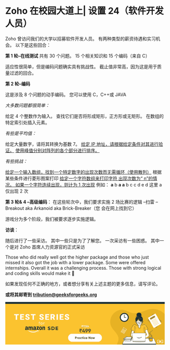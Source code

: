 # Zoho 在校园大道上| 设置 24（软件开发人员）

Zoho 曾访问我们的大学以招募软件开发人员。 有两种类型的薪资待遇和实习机会。
以下是这些回合：

**第 1 轮–在线测试**
共有 30 个问题。 15 个相关知识和 15 个编码（来自 C）

适应性很简单，但是编码问题确实具有挑战性。
截止值非常高，因为这是用于质量过滤的回合。

**第 2 轮–编码**

这是涉及 8 个问题的动手编码。
您可以使用 C，C++或 JAVA

*大多数问题都很简单：*

给定 4 个整数作为输入。 查找它们是否将形成矩形，正方形或无矩形。
在数组的特定索引处插入元素。

*有些是平均值：*

给定大量数字，请将其转换为基数 7。
[给定 IP 地址，请根据给定条件对其进行验证。](https://practice.geeksforgeeks.org/problems/validate-an-ip-address/1)
[使用峰值分别对阵列的各个部分进行排序。](https://practice.geeksforgeeks.org/problems/wave-array/0)

*有些挑战：*

[给定一个输入数组，找到一个特定数字的出现次数而无需循环（使用散列）](https://practice.geeksforgeeks.org/problems/number-of-occurrence/0)
根据某些条件进行菱形图案打印
[给定一个字符数组来打印字符 出现次数为“ n”的情况。 如果一个字符连续出现，则计为 1 次出现](https://practice.geeksforgeeks.org/problems/remaining-string/0)
例如： **a** b **a a** b c c d e d
这里 a 仅出现 2 次

**第 3 轮& 4 –高级编码**：
在这些轮次中，我们要求实施 2 场比赛的逻辑
–扫雷
– Breakout aka Arkanoid aka Brick-Breaker（您 会在网上找到它）

游戏分为多个阶段，我们被要求逐步实施逻辑。

**访谈**：

随后进行了一些采访。 其中一些只是为了了解您。 一次采访有一些困惑。 其中一个是对 Zoho 首席人力资源官的正式采访

Those who did really well got the higher package and those who just missed it also got the job with a lower package.
Some were offered internships.
Overall it was a challenging process. Those with strong logical and coding skills would make it 🙂



如果发现任何不正确的地方，或者想分享有关上述主题的更多信息，请写评论。

<form method="post" id="interview_experience_form" action="https://contribute.geeksforgeeks.org/wp-admin/post-new.php"><input value="" id="interview_experience" name="interview_experience" type="hidden">

**或将其邮寄到 tribution@geeksforgeeks.org**

</form>

[![](img/de93775f66c975fef071da8580f16430.png)](https://practice.geeksforgeeks.org/courses/Amazon-Test-Series?utm_source=Coursepage&utm_medium=interviewexperience&utm_campaign=GFG_ATS_IE)